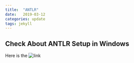 ```yaml
---
title:  "ANTLR"
date:   2019-03-12
categories: update
tags: jekyll
---
```


## Check About ANTLR Setup in Windows

Here is the ![link](https://github.com/Dhiraj240/ANTLR)
